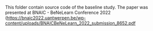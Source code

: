 This folder contain source code of the baseline study.
The paper was presented at BNAIC - BeNeLearn Conference 2022 (https://bnaic2022.uantwerpen.be/wp-content/uploads/BNAICBeNeLearn_2022_submission_8652.pdf
